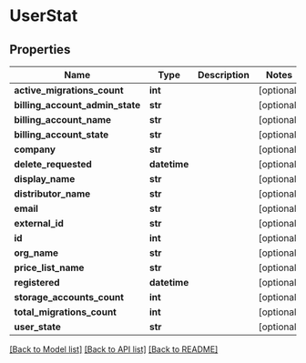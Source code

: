 # UserStat

## Properties
Name | Type | Description | Notes
------------ | ------------- | ------------- | -------------
**active_migrations_count** | **int** |  | [optional] 
**billing_account_admin_state** | **str** |  | [optional] 
**billing_account_name** | **str** |  | [optional] 
**billing_account_state** | **str** |  | [optional] 
**company** | **str** |  | [optional] 
**delete_requested** | **datetime** |  | [optional] 
**display_name** | **str** |  | [optional] 
**distributor_name** | **str** |  | [optional] 
**email** | **str** |  | [optional] 
**external_id** | **str** |  | [optional] 
**id** | **int** |  | [optional] 
**org_name** | **str** |  | [optional] 
**price_list_name** | **str** |  | [optional] 
**registered** | **datetime** |  | [optional] 
**storage_accounts_count** | **int** |  | [optional] 
**total_migrations_count** | **int** |  | [optional] 
**user_state** | **str** |  | [optional] 

[[Back to Model list]](../README.md#documentation-for-models) [[Back to API list]](../README.md#documentation-for-api-endpoints) [[Back to README]](../README.md)


